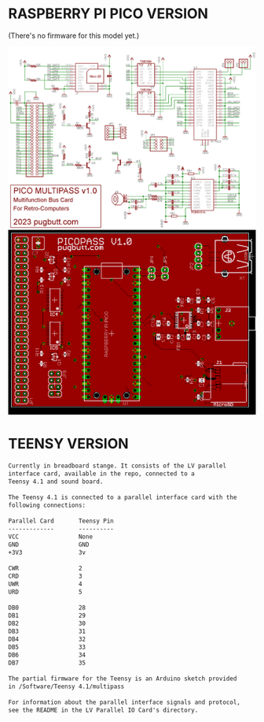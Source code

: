 # RASPBERRY PI PICO VERSION
(There's no firmware for this model yet.)

![Pico Schematic](https://raw.githubusercontent.com/caiannello/Pugputer6309/main/Hardware/Multifunction%20Card/pico_schematic.png)
![Pico Layout](https://raw.githubusercontent.com/caiannello/Pugputer6309/main/Hardware/Multifunction%20Card/pico_layout.png)

# TEENSY VERSION
```
Currently in breadboard stange. It consists of the LV parallel 
interface card, available in the repo, connected to a 
Teensy 4.1 and sound board.

The Teensy 4.1 is connected to a parallel interface card with the 
following connections:

Parallel Card       Teensy Pin
-------------       ----------
VCC                 None
GND                 GND
+3V3                3v

CWR                 2
CRD                 3
UWR                 4
URD                 5

DB0                 28
DB1                 29
DB2                 30
DB3                 31
DB4                 32
DB5                 33
DB6                 34
DB7                 35

The partial firmware for the Teensy is an Arduino sketch provided
in /Software/Teensy 4.1/multipass

For information about the parallel interface signals and protocol,
see the README in the LV Parallel IO Card's directory.

```


